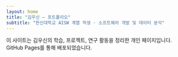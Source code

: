 ```yaml
---
layout: home
title: "김우신 — 포트폴리오"
subtitle: "한신대학교 AISW 계열 학생 · 소프트웨어 개발 및 데이터 분석"
---
```


이 사이트는 김우신의 학습, 프로젝트, 연구 활동을 정리한 개인 페이지입니다.  
GitHub Pages를 통해 배포되었습니다.
